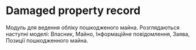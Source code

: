 # Damaged property record

Модуль для ведення обліку пошкодженого майна.
Розглядаються наступні моделі:
Власник,
Майно,
Інформаційне повідомлення,
Заява,
Позиції пошкодженного майна.
